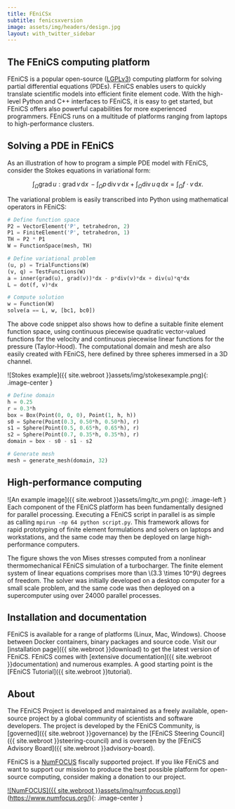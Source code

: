```yaml
---
title: FEniCSx
subtitle: fenicsxversion
image: assets/img/headers/design.jpg
layout: with_twitter_sidebar
---
```


## The FEniCS computing platform

FEniCS is a popular open-source 
([LGPLv3](https://www.gnu.org/licenses/lgpl-3.0.en.html)) computing 
platform for solving partial differential equations (PDEs). FEniCS 
enables users to quickly translate scientific models into efficient 
finite element code. With the high-level Python and C++ interfaces to 
FEniCS, it is easy to get started, but FEniCS offers also powerful 
capabilities for more experienced programmers. FEniCS runs on a 
multitude of platforms ranging from laptops to high-performance 
clusters.

## Solving a PDE in FEniCS

As an illustration of how to program a simple PDE model with FEniCS, consider the Stokes 
equations in variational form:

$$
\int_{\Omega} \mathrm{grad} \, u : \mathrm{grad} \, v \,\mathrm{d}x \, -
\int_{\Omega} p \, \mathrm{div} \, v \,\mathrm{d}x +
\int_{\Omega} \mathrm{div} \, u \, q \,\mathrm{d}x =
\int_{\Omega} f \cdot v \,\mathrm{d}x.
$$

The variational problem is easily transcribed into Python using mathematical operators in FEniCS:

```python
# Define function space
P2 = VectorElement('P', tetrahedron, 2)
P1 = FiniteElement('P', tetrahedron, 1)
TH = P2 * P1
W = FunctionSpace(mesh, TH)

# Define variational problem
(u, p) = TrialFunctions(W)
(v, q) = TestFunctions(W)
a = inner(grad(u), grad(v))*dx - p*div(v)*dx + div(u)*q*dx
L = dot(f, v)*dx

# Compute solution
w = Function(W)
solve(a == L, w, [bc1, bc0])
```

The above code snippet also shows how to define a suitable finite element function space, 
using continuous piecewise quadratic vector-valued functions for the velocity and continuous 
piecewise linear functions for the pressure (Taylor-Hood). The computational domain and mesh 
are also easily created with FEniCS, here defined by three spheres immersed in a 3D channel.

![Stokes example]({{ site.webroot }}assets/img/stokesexample.png){: .image-center }

```python
# Define domain
h = 0.25
r = 0.3*h
box = Box(Point(0, 0, 0), Point(1, h, h))
s0 = Sphere(Point(0.3, 0.50*h, 0.50*h), r)
s1 = Sphere(Point(0.5, 0.65*h, 0.65*h), r)
s2 = Sphere(Point(0.7, 0.35*h, 0.35*h), r)
domain = box - s0 - s1 - s2

# Generate mesh
mesh = generate_mesh(domain, 32)
```

## High-performance computing

![An example image]({{ site.webroot }}assets/img/tc_vm.png){: .image-left }
Each component of the FEniCS platform has been fundamentally designed for parallel processing. 
Executing a FEniCS script in parallel is as simple as calling `mpirun -np 64 python script.py`. 
This framework allows for rapid prototyping of finite element formulations and solvers on 
laptops and workstations, and the same code may then be deployed on large high-performance 
computers.

The figure shows the von Mises stresses computed from a nonlinear thermomechanical FEniCS 
simulation of a turbocharger. The finite element system of linear equations comprises more 
than \\(3.3 \times 10^9\\) degrees of freedom. The solver was initially developed on a desktop computer 
for a small scale problem, and the same code was then deployed on a supercomputer using over 
24000 parallel processes.

## Installation and documentation

FEniCS is available for a range of platforms (Linux, Mac, Windows). Choose between Docker 
containers, binary packages and source code. Visit our [installation page]({{ site.webroot }}download) to get the latest 
version of FEniCS. FEniCS comes with [extensive documentation]({{ site.webroot }}documentation) and numerous examples. A good 
starting point is the [FEniCS Tutorial]({{ site.webroot }}tutorial).

## About

The FEniCS Project is developed and maintained as a freely available, open-source project by a 
global community of scientists and software developers. The project is developed by the FEniCS 
Community, is [governed]({{ site.webroot }}governance) by the [FEniCS Steering Council]({{ site.webroot }}steering-council) and is overseen by the
[FEniCS Advisory Board]({{ site.webroot }}advisory-board).

FEniCS is a [NumFOCUS](https://www.numfocus.org/) fiscally supported project. If you like FEniCS and want to support our 
mission to produce the best possible platform for open-source computing, consider making a 
donation to our project.

[![NumFOCUS]({{ site.webroot }}assets/img/numfocus.png)](https://www.numfocus.org/)](https://www.numfocus.org/){: .image-center }
